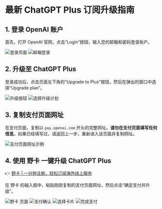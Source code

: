 # 最新 ChatGPT Plus 订阅升级指南

## 1. 登录 OpenAI 账户
首先，打开 OpenAI 官网，点击“Login”按钮，输入您的邮箱和密码登录账户。

![登录页面](https://bbtdd.com/wp-content/uploads/img/16979172425001.webp)
![邮箱登录](https://bbtdd.com/wp-content/uploads/img/77759824080.webp)

## 2. 升级至 ChatGPT Plus
登录成功后，点击页面左下角的“Upgrade to Plus”按钮，然后在弹出的窗口中选择“Upgrade plan”。

![升级按钮](https://bbtdd.com/wp-content/uploads/img/07504887220757.webp)
![选择升级计划](https://bbtdd.com/wp-content/uploads/img/48943079.webp)

## 3. 复制支付页面网址
在支付页面，复制以 `pay.openai.com` 开头的完整网址。**请勿在支付页面填写任何信息**。如果已经填写过，请返回上一步，重新进入该页面并复制网址。

![支付页面网址示例](https://bbtdd.com/wp-content/uploads/img/675231570.webp)

## 4. 使用 野卡 一键升级 ChatGPT Plus
👉 [野卡 | 一分钟注册，轻松订阅海外线上服务](https://bbtdd.com/yeka)

在 野卡 的输入框中，粘贴刚刚复制的支付页面网址，然后点击“确定支付并升级”。

![野卡 页面](https://bbtdd.com/wp-content/uploads/img/8865510076885325.webp)
![支付确认](https://bbtdd.com/wp-content/uploads/img/21279825099958.webp)
![选择卡片](https://bbtdd.com/wp-content/uploads/img/9518064709882.webp)
![完成支付](https://bbtdd.com/wp-content/uploads/img/8989900692211.webp)